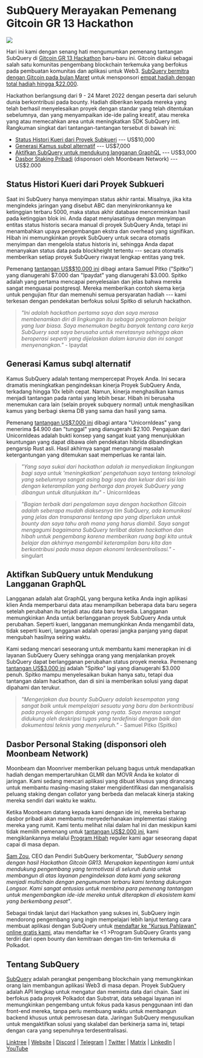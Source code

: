 # SubQuery Merayakan Pemenang Gitcoin GR 13 Hackathon

![](https://miro.medium.com/max/1400/0*fK6HKHRjdoE1WjYi)

Hari ini kami dengan senang hati mengumumkan pemenang tantangan SubQuery di [Gitcoin GR 13 Hackathon](https://gitcoin.co/hackathon/gr13/onboard) baru-baru ini. Gitcoin diakui sebagai salah satu komunitas pengembang blockchain terkemuka yang berfokus pada pembuatan komunitas dan aplikasi untuk Web3. [SubQuery bermitra dengan Gitcoin pada bulan Maret](./20220308-gitcoin13-hackathon.md) untuk mensponsori [empat hadiah dengan total hadiah hingga $22.000](https://gitcoin.co/hackathon/gr13/?org=subquery).

Hackathon berlangsung dari 9 - 24 Maret 2022 dengan peserta dari seluruh dunia berkontribusi pada bounty. Hadiah diberikan kepada mereka yang telah berhasil menyelesaikan proyek dengan standar yang telah ditentukan sebelumnya, dan yang menyampaikan ide-ide paling kreatif, atau mereka yang atau memecahkan area untuk meningkatkan SDK SubQuery inti. Rangkuman singkat dari tantangan-tantangan tersebut di bawah ini:

- [Status Histori Kueri dari Proyek Subkueri](https://gitcoin.co/issue/subquery/grants/7/100028529) --- US$10,000
- [Generasi Kamus subql alternatif](https://gitcoin.co/issue/subquery/grants/9/100028531) --- US$7,000
- [Aktifkan SubQuery untuk mendukung langganan GraphQL](https://gitcoin.co/issue/subquery/grants/8/100028530) --- US$3,000
- [Dasbor Staking Pribadi](https://gitcoin.co/issue/subquery/grants/10/100028547) (disponsori oleh Moonbeam Network) --- US$2.000

## Status Histori Kueri dari Proyek Subkueri

Saat ini SubQuery hanya menyimpan status akhir rantai. Misalnya, jika kita mengindeks jaringan yang disebut ABC dan menyinkronkannya ke ketinggian terbaru 5000, maka status akhir database mencerminkan hasil pada ketinggian blok ini. Anda dapat menyiasatinya dengan menyimpan entitas status historis secara manual di proyek SubQuery Anda, tetapi ini menambahkan upaya pengembangan ekstra dan overhead yang signifikan. Hibah ini memungkinkan proyek SubQuery untuk secara otomatis menyimpan dan mengelola status historis ini, sehingga Anda dapat menanyakan status data pada blockheight tertentu --- secara otomatis memberikan setiap proyek SubQuery riwayat lengkap entitas yang trek.

Pemenang [tantangan US$$10.000 ini](https://gitcoin.co/issue/subquery/grants/7/100028529) dibagi antara Samuel Pitko ("Spitko") yang dianugerahi \$7.000 dan "Ipaydat" yang dianugerahi \$3.000. Spitko adalah yang pertama mencapai penyelesaian dan jelas bahwa mereka sangat menguasai postgresql. Mereka memberikan contoh skema kerja untuk pengujian fitur dan memenuhi semua persyaratan hadiah --- kami terkesan dengan pendekatan berfokus solusi Spitko di seluruh hackathon.

> _"Ini adalah hackathon pertama saya dan saya merasa membenamkan diri di lingkungan itu sebagai pengalaman belajar yang luar biasa. Saya menemukan begitu banyak tentang cara kerja SubQuery saat saya berusaha untuk meretasnya sehingga akan beroperasi seperti yang dijelaskan dalam karunia dan ini sangat menyenangkan."_ - Ipaydat

## Generasi Kamus subql alternatif

Kamus SubQuery adalah tentang mempercepat Proyek Anda. Ini secara dramatis meningkatkan pengindeksan kinerja Proyek SubQuery Anda, terkadang hingga 10x lebih cepat. Namun, kinerja menghasilkan kamus menjadi tantangan pada rantai yang lebih besar. Hibah ini berusaha menemukan cara lain (selain proyek subquery normal) untuk menghasilkan kamus yang berbagi skema DB yang sama dan hasil yang sama.

Pemenang [tantangan US$7.000 ini](https://gitcoin.co/issue/subquery/grants/9/1000285315) dibagi antara "UnicornIdeas" yang menerima \$4.900 dan "tunggal" yang dianugerahi \$2.100. Pengajuan dari UnicornIdeas adalah bukti konsep yang sangat kuat yang menunjukkan keuntungan yang dapat dibawa oleh pendekatan hibrida dibandingkan pengarsip Rust asli. Hasil akhirnya sangat mengurangi masalah ketergantungan yang ditemukan saat memperluas ke rantai lain.

> _"Yang saya sukai dari hackathon adalah ia menyediakan lingkungan bagi saya untuk 'meningkatkan' pengetahuan saya tentang teknologi yang sebelumnya sangat asing bagi saya dan keluar dari sisi lain dengan keterampilan yang berharga dan proyek SubQuery yang dibangun untuk ditunjukkan itu"_ - UnicornIdeas

> _"Bagian terbaik dari pengalaman saya dengan hackathon Gitcoin adalah seberapa mudah diaksesnya tim SubQuery, ada komunikasi yang jelas dan transparansi tentang apa yang diperlukan untuk bounty dan saya tahu arah mana yang harus diambil. Saya sangat mengagumi bagaimana SubQuery terlibat dalam hackathon dan hibah untuk pengembang karena memberikan ruang bagi kita untuk belajar dan akhirnya mengambil keterampilan baru kita dan berkontribusi pada masa depan ekonomi terdesentralisasi."_ - singulart

## Aktifkan SubQuery untuk Mendukung Langganan GraphQL

Langganan adalah alat GraphQL yang berguna ketika Anda ingin aplikasi klien Anda memperbarui data atau menampilkan beberapa data baru segera setelah perubahan itu terjadi atau data baru tersedia. Langganan memungkinkan Anda untuk berlangganan proyek SubQuery Anda untuk perubahan. Seperti kueri, langganan memungkinkan Anda mengambil data, tidak seperti kueri, langganan adalah operasi jangka panjang yang dapat mengubah hasilnya seiring waktu.

Kami sedang mencari seseorang untuk membantu kami menerapkan ini di layanan SubQuery Query sehingga orang yang menjalankan proyek SubQuery dapat berlangganan perubahan status proyek mereka. Pemenang [tantangan US$3.000 ini](https://gitcoin.co/issue/subquery/grants/8/100028530) adalah "Spitko" lagi yang dianugerahi $3.000 penuh. Spitko mampu menyelesaikan bukan hanya satu, tetapi dua tantangan dalam hackathon, dan di sini ia memberikan solusi yang dapat dipahami dan terukur.

> _"Mengerjakan dua bounty SubQuery adalah kesempatan yang sangat baik untuk mempelajari sesuatu yang baru dan berkontribusi pada proyek dengan dampak yang nyata. Saya merasa sangat didukung oleh deskripsi tugas yang terdefinisi dengan baik dan dokumentasi teknis yang menyeluruh."_ - Samuel Pitko (Spitko)

## Dasbor Personal Staking (disponsori oleh Moonbeam Network)

Moonbeam dan Moonriver memberikan peluang bagus untuk mendapatkan hadiah dengan mempertaruhkan GLMR dan MOVR Anda ke kolator di jaringan. Kami sedang mencari aplikasi yang dibuat khusus yang dirancang untuk membantu masing-masing staker mengidentifikasi dan menganalisis peluang staking dengan collator yang berbeda dan melacak kinerja staking mereka sendiri dari waktu ke waktu.

Ketika Moonbeam datang kepada kami dengan ide ini, mereka berharap dasbor pribadi akan membantu menyederhanakan implementasi staking mereka yang rumit. Kami tentu melihat nilai dalam hal ini dan meskipun kami tidak memilih pemenang untuk [tantangan US$2.000 ini](https://gitcoin.co/issue/subquery/grants/10/1000285475), kami mengiklankannya melalui [Program Hibah](https://subquery.network/grants) reguler kami agar seseorang dapat capai di masa depan.

[Sam Zou](https://twitter.com/zoujialiu), CEO dan Pendiri SubQuery berkomentar, _"SubQuery senang dengan hasil Hackathon Gitcoin GR13. Merupakan kepentingan kami untuk mendukung pengembang yang termotivasi di seluruh dunia untuk membangun di atas layanan pengindeksan data kami yang sekarang menjadi multichain dengan pengumuman terbaru kami tentang dukungan Longsor. Kami sangat antusias untuk membina para pemenang tantangan untuk mengembangkan ide-ide mereka untuk diterapkan di ekosistem kami yang berkembang pesat"_.

Sebagai tindak lanjut dari Hackathon yang sukses ini, SubQuery ingin mendorong pengembang yang ingin mempelajari lebih lanjut tentang cara membuat aplikasi dengan SubQuery untuk [mendaftar ke "Kursus Pahlawan" online gratis kami](https://subquery.coassemble.com/unlock/dOKZW6O#/), atau mendaftar ke <1 >Program SubQuery Grants yang terdiri dari open bounty dan kemitraan dengan tim-tim terkemuka di Polkadot</a>.

## Tentang SubQuery

[SubQuery](https://subquery.network) adalah perangkat pengembang blockchain yang memungkinkan orang lain membangun aplikasi Web3 di masa depan. Proyek SubQuery adalah API lengkap untuk mengatur dan meminta data dari chain. Saat ini berfokus pada proyek Polkadot dan Substrat, data sebagai layanan ini memungkinkan pengembang untuk fokus pada kasus penggunaan inti dan front-end mereka, tanpa perlu membuang waktu untuk membangun backend khusus untuk pemrosesan data. Jaringan SubQuery mengusulkan untuk mengaktifkan solusi yang skalabel dan berkinerja sama ini, tetapi dengan cara yang sepenuhnya terdesentralisasi.

​​[Linktree](https://linktr.ee/subquerynetwork) | [Website](https://subquery.network/) | [Discord](https://discord.com/invite/78zg8aBSMG) | [Telegram](https://t.me/subquerynetwork) | [Twitter](https://twitter.com/subquerynetwork) | [Matrix](https://matrix.to/#/#subquery:matrix.org) | [LinkedIn](https://www.linkedin.com/company/subquery) | [YouTube](https://www.youtube.com/channel/UCi1a6NUUjegcLHDFLr7CqLw)
